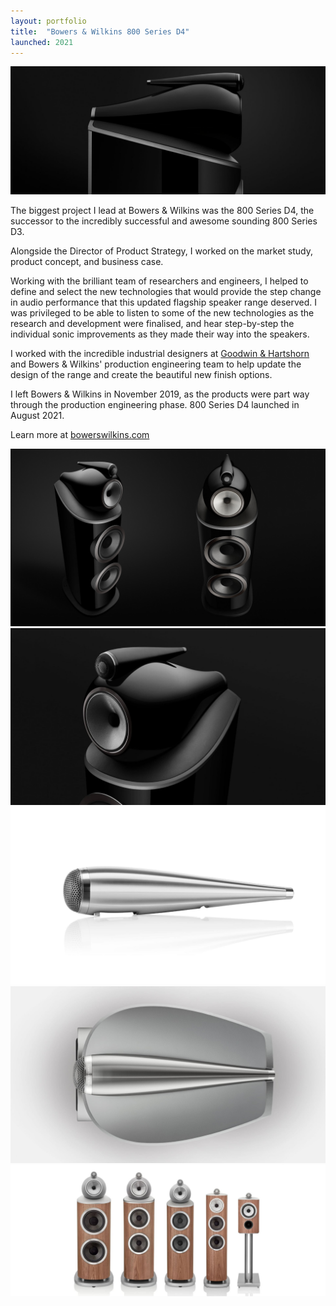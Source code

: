 ```yaml
---
layout: portfolio
title:  "Bowers & Wilkins 800 Series D4"
launched: 2021
---
```


<div class="post-image"><img src="/assets/images/portfolio/bowers-wilkins-800d4/hero.jpg"></div>

The biggest project I lead at Bowers & Wilkins was the 800 Series D4, the successor to the incredibly successful and awesome sounding 800 Series D3.

Alongside the Director of Product Strategy, I worked on the market study, product concept, and business case.

Working with the brilliant team of researchers and engineers, I helped to define and select the new technologies that would provide the step change in audio performance that this updated flagship speaker range deserved. I was privileged to be able to listen to some of the new technologies as the research and development were finalised, and hear step-by-step the individual sonic improvements as they made their way into the speakers.

I worked with the incredible industrial designers at [Goodwin & Hartshorn](https://goodwin-hartshorn.co.uk) and Bowers & Wilkins' production engineering team to help update the design of the range and create the beautiful new finish options.

I left Bowers & Wilkins in November 2019, as the products were part way through the production engineering phase. 800 Series D4 launched in August 2021.

Learn more at [bowerswilkins.com](bowerswilkins.com)

<div class="post-image"><img src="/assets/images/portfolio/bowers-wilkins-800d4/801-d4-black-full.jpg"></div>

<div class="post-image"><img src="/assets/images/portfolio/bowers-wilkins-800d4/801-d4-black-head.jpg"></div>

<div class="post-image"><img src="/assets/images/portfolio/bowers-wilkins-800d4/801-d4-white-tweeter.jpg"></div>

<div class="post-image"><img src="/assets/images/portfolio/bowers-wilkins-800d4/805-d4-white-top.jpg"></div>

<div class="post-image"><img src="/assets/images/portfolio/bowers-wilkins-800d4/800-d4-walnut.jpg"></div>
